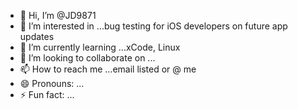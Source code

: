 - 👋 Hi, I’m @JD9871
- 👀 I’m interested in ...bug testing for iOS developers on future app updates
- 🌱 I’m currently learning ...xCode, Linux
- 💞️ I’m looking to collaborate on ...
- 📫 How to reach me ...email listed or @ me
- 😄 Pronouns: ...
- ⚡ Fun fact: ...

<!---
JD9871/JD9871 is a ✨ special ✨ repository because its `README.md` (this file) appears on your GitHub profile.
You can click the Preview link to take a look at your changes.
--->

